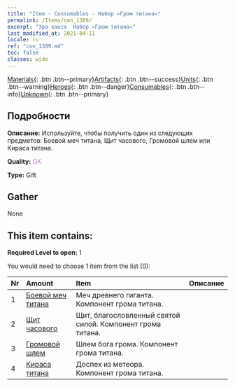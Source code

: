 ```yaml
---
title: "Item - Consumables - Набор «Гром титана»"
permalink: /Items/con_1389/
excerpt: "Эра хаоса  Набор «Гром титана»"
last_modified_at: 2021-04-11
locale: ru
ref: "con_1389.md"
toc: false
classes: wide
---
```

 [Materials](/ru/Items/){: .btn .btn--primary}[Artifacts](/ru/Items/Artifacts/){: .btn .btn--success}[Units](/ru/Items/Units/){: .btn .btn--warning}[Heroes](/ru/Items/Heroes/){: .btn .btn--danger}[Consumables](/ru/Items/Consumables/){: .btn .btn--info}[Unknown](/ru/Items/Unknown/){: .btn .btn--primary}

## Подробности
 **Описание:** Используйте, чтобы получить один из следующих предметов: Боевой меч титана, Щит часового, Громовой шлем или Кираса титана.

 **Quality:** <span style="color: #DA70D6">OK</span>

 **Type:** Gift

## Gather

  None

## This item contains:

 **Required Level to open:** 1

 You would need to choose 1 item from the list (0):

  | Nr | Amount |     Item    | Описание |
  |:---|:-------|:------------|:-----------:|
  | 1 | [Боевой меч титана](/ru/Items/art_156/) | Меч древнего гиганта. Компонент грома титана. | 
  | 2 | [Щит часового](/ru/Items/art_157/) | Щит, благословленный святой силой. Компонент грома титана. | 
  | 3 | [Громовой шлем](/ru/Items/art_158/) | Шлем бога грома. Компонент грома титана. | 
  | 4 | [Кираса титана](/ru/Items/art_159/) | Доспех из метеора. Компонент грома титана. | 
